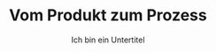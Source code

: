 ---
layout: trend
title: Vom Produkt zum Prozess
subtitle: Ich bin ein Untertitel
teaser-img: "produkt-zu-prozess.svg"
teaser-img-social: ""
---
